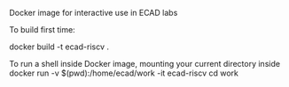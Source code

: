 Docker image for interactive use in ECAD labs

To build first time:

docker build -t ecad-riscv .

To run a shell inside Docker image, mounting your current directory inside
docker run -v $(pwd):/home/ecad/work -it ecad-riscv
cd work



